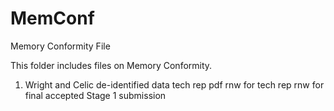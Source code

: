 # MemConf
Memory Conformity File

This folder includes files on Memory Conformity.

1.  Wright and Celic
de-identified data
tech rep pdf
rnw for tech rep
rnw for final accepted Stage 1 submission
